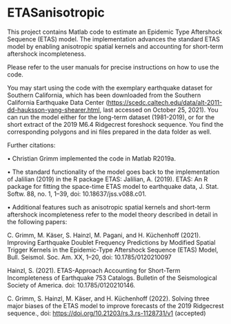 # ETASanisotropic
This project contains Matlab code to estimate an Epidemic Type Aftershock Sequence (ETAS) model. The implementation advances the standard ETAS model by enabling anisotropic spatial kernels and accounting for short-term aftershock incompleteness.

Please refer to the user manuals for precise instructions on how to use the code.

You may start using the code with the exemplary earthquake dataset for Southern California, which has been downloaded from the Southern California Earthquake Data Center (https://scedc.caltech.edu/data/alt-2011-dd-hauksson-yang-shearer.html, last accessed on October 25, 2021). 
You can run the model either for the long-term dataset (1981-2019), or for the short extract of the 2019 M6.4 Ridgecrest foreshock sequence. You find the corresponding polygons and ini files prepared in the data folder as well.

Further citations:

•	Christian Grimm implemented the code in Matlab R2019a.

•	The standard functionality of the model goes back to the implementation of Jalilian (2019) in the R package ETAS:
Jalilian, A. (2019). ETAS: An R package for fitting the space-time ETAS model to earthquake data, J. Stat. Softw. 88, no. 1, 1–39, doi: 10.18637/jss.v088.c01.

•	Additional features such as anisotropic spatial kernels and short-term aftershock incompleteness refer to the model theory described in detail in the following papers:

C. Grimm, M. Käser, S. Hainzl, M. Pagani, and H. Küchenhoff (2021). Improving Earthquake Doublet Frequency Predictions by Modified Spatial Trigger Kernels in the Epidemic-Type Aftershock Sequence (ETAS) Model, Bull. Seismol. Soc. Am. XX, 1–20, doi: 10.1785/0120210097

Hainzl, S. (2021). ETAS-Approach Accounting for Short-Term Incompleteness of Earthquake 753 Catalogs. Bulletin of the Seismological Society of America. doi: 10.1785/0120210146.

C. Grimm, S. Hainzl, M. Käser, and H. Küchenhoff (2022). Solving three major biases of the ETAS model to improve forecasts of the 2019 Ridgecrest sequence., doi: https://doi.org/10.21203/rs.3.rs-1128731/v1 (accepted)

